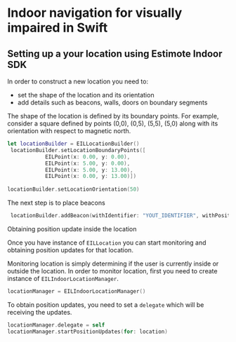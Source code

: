# Indoor navigation for visually impaired in Swift

## Setting up a your location using Estimote Indoor SDK

In order to construct a new location you need to:

- set the shape of the location and its orientation
- add details such as beacons, walls, doors on boundary segments

The shape of the location is defined by its boundary points. For example, consider a square defined by points (0,0), (0,5), (5,5), (5,0) along with its orientation with respect to magnetic north.

```swift
let locationBuilder = EILLocationBuilder()
 locationBuilder.setLocationBoundaryPoints([
            EILPoint(x: 0.00, y: 0.00),
            EILPoint(x: 5.00, y: 0.00),
            EILPoint(x: 5.00, y: 13.00),
            EILPoint(x: 0.00, y: 13.00)])
            
locationBuilder.setLocationOrientation(50)
```

The next step is to place beacons 

```swift
 locationBuilder.addBeacon(withIdentifier: "YOUT_IDENTIFIER", withPosition: EILOrientedPoint(x:0,y:0,orientation:180), andColor: ESTColor.coconutPuff)
```

Obtaining position update inside the location

Once you have instance of ```EILLocation``` you can start monitoring and obtaining position updates for that location.

Monitoring location is simply determining if the user is currently inside or outside the location. In order to monitor location, first you need to create instance of ```EILIndoorLocationManager```.

```swift
locationManager = EILIndoorLocationManager()
```

To obtain position updates, you need to set a ```delegate``` which will be receiving the updates.

```swift
locationManager.delegate = self
locationManager.startPositionUpdates(for: location)
```
